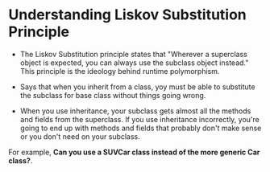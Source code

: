 # Understanding Liskov Substitution Principle

- The Liskov Substitution principle states that "Wherever a superclass object is expected, you can always use the subclass object instead." This principle is the ideology behind runtime polymorphism.

- Says that when you inherit from a class, yoy must be able to substitute the subclass for base class without things going wrong.

- When you use inheritance, your subclass gets almost all the methods and fields from the superclass. If you use inheritance incorrectly, you're going to end up with methods and fields that probably don't make sense or you don't need on your subclass.

For example, **Can you use a SUVCar class instead of the more generic Car class?**.
